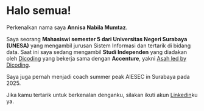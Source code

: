 # Halo semua! 

Perkenalkan nama saya **Annisa Nabila Mumtaz**.<br>

Saya seorang **Mahasiswi semester 5 dari Universitas Negeri Surabaya (UNESA)** yang mengambil jurusan Sistem Informasi dan tertarik di bidang data. Saat ini saya sedang mengambil **Studi Independen** yang diadakan oleh [Dicoding](https://www.dicoding.com/) yang bekerja sama dengan **Accenture**, yakni [Asah led by Dicoding](https://www.dicoding.com/asah).<br>

Saya juga pernah menjadi coach summer peak AIESEC in Surabaya pada 2025.<br>

Jika kamu tertarik untuk berkenalan denganku, silakan ikuti akun [Linkedin](https://www.linkedin.com/in/annisanabilamumtaz/)ku ya.

<!--
**AnnisaNabilaMumtaz/AnnisaNabilaMumtaz** is a ✨ _special_ ✨ repository because its `README.md` (this file) appears on your GitHub profile.

Here are some ideas to get you started:

- 🔭 I’m currently working on ...
- 🌱 I’m currently learning ...
- 👯 I’m looking to collaborate on ...
- 🤔 I’m looking for help with ...
- 💬 Ask me about ...
- 📫 How to reach me: ...
- 😄 Pronouns: ...
- ⚡ Fun fact: ...
-->
